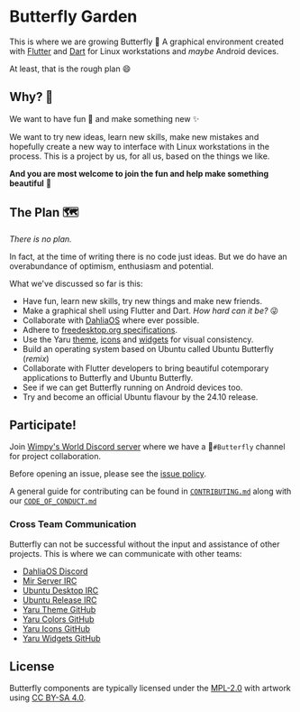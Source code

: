 # Butterfly Garden

This is where we are growing Butterfly 🦋 A graphical environment created with [Flutter](https://flutter.dev/) and [Dart](https://dart.dev/) for Linux workstations and *maybe* Android devices.

At least, that is the rough plan 😄

## Why? 🤔

We want to have fun 🤡 and make something new ✨

We want to try new ideas, learn new skills, make new mistakes and hopefully create a new way to interface with Linux workstations in the process. This is a project by us, for all us, based on the things we like.

**And you are most welcome to join the fun and help make something beautiful** 🦋

## The Plan 🗺

*There is no plan.*

In fact, at the time of writing there is no code just ideas. But we do have an overabundance of optimism, enthusiasm and potential.

What we've discussed so far is this:

 - Have fun, learn new skills, try new things and make new friends.
 - Make a graphical shell using Flutter and Dart. *How hard can it be?* 😜
 - Collaborate with [DahliaOS](https://dahliaos.io/) where ever possible.
 - Adhere to [freedesktop.org specifications](https://www.freedesktop.org/wiki/Specifications/).
 - Use the Yaru [theme](https://pub.dev/packages/yaru), [icons](https://pub.dev/packages/yaru_icons) and [widgets](https://pub.dev/packages/yaru_widgets) for visual consistency.
 - Build an operating system based on Ubuntu called Ubuntu Butterfly (*remix*)
 - Collaborate with Flutter developers to bring beautiful cotemporary applications to Butterfly and Ubuntu Butterfly.
 - See if we can get Butterfly running on Android devices too.
 - Try and become an official Ubuntu flavour by the 24.10 release.

## Participate!

Join [Wimpy's World Discord server](https://discord.butterfly-garden.org) where we have a 🦋`#Butterfly` channel for project collaboration.

Before opening an issue, please see the [issue policy](https://github.com/butterfly-garden/.github/blob/main/CONTRIBUTING.md#issue-policy).

A general guide for contributing can be found in [`CONTRIBUTING.md`](CONTRIBUTING.md) along with our [`CODE_OF_CONDUCT.md`](CODE_OF_CONDUCT.md)

### Cross Team Communication

Butterfly can not be successful without the input and assistance of other projects. This is where we can communicate with other teams:

 - [DahliaOS Discord](https://dahliaos.io/discord)
 - [Mir Server IRC](https://web.libera.chat/?channels=#mir-server)
 - [Ubuntu Desktop IRC](https://web.libera.chat/?channels=#ubuntu-desktop)
 - [Ubuntu Release IRC](https://web.libera.chat/?channels=#ubuntu-release)
 - [Yaru Theme GitHub](https://github.com/ubuntu/yaru.dart)
 - [Yaru Colors GitHub](https://github.com/ubuntu/yaru_colors.dart)
 - [Yaru Icons GitHub](https://github.com/ubuntu/yaru_icons.dart)
 - [Yaru Widgets GitHub](https://github.com/ubuntu/yaru_widgets.dart)

## License

Butterfly components are typically licensed under the [MPL-2.0](https://choosealicense.com/licenses/mpl-2.0/) with artwork using [CC BY-SA 4.0](https://choosealicense.com/licenses/cc-by-sa-4.0/).
